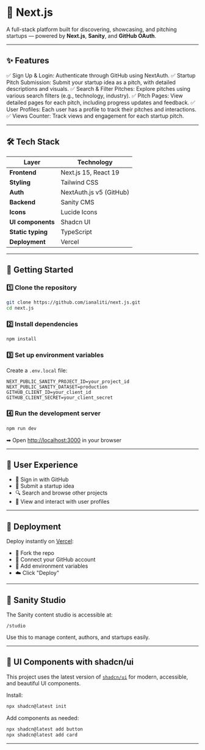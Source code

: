 # 🚀 Next.js

A full-stack platform built for discovering, showcasing, and pitching startups — powered by **Next.js**, **Sanity**, and **GitHub OAuth**.

---

## ✨ Features

✅ Sign Up & Login: Authenticate through GitHub using NextAuth.
✅ Startup Pitch Submission: Submit your startup idea as a pitch, with detailed descriptions and visuals.
✅ Search & Filter Pitches: Explore pitches using various search filters (e.g., technology, industry).
✅ Pitch Pages: View detailed pages for each pitch, including progress updates and feedback.
✅ User Profiles: Each user has a profile to track their pitches and interactions.
✅ Views Counter: Track views and engagement for each startup pitch.

---

## 🛠️ Tech Stack

| Layer              | Technology                 |
|--------------------|----------------------------|
| **Frontend**       | Next.js 15, React 19       |
| **Styling**        | Tailwind CSS               |
| **Auth**           | NextAuth.js v5 (GitHub)    |
| **Backend**        | Sanity CMS                 |
| **Icons**          | Lucide Icons               |
| **UI components**  | Shadcn UI                  |
| **Static typing**  | TypeScript                 |
| **Deployment**     | Vercel                     |

---

## 🔧 Getting Started

### 1️⃣ Clone the repository

```bash
git clone https://github.com/ianaliti/next.js.git
cd next.js
```

### 2️⃣ Install dependencies

```bash
npm install
```

### 3️⃣ Set up environment variables

Create a `.env.local` file:

```env
NEXT_PUBLIC_SANITY_PROJECT_ID=your_project_id
NEXT_PUBLIC_SANITY_DATASET=production
GITHUB_CLIENT_ID=your_client_id
GITHUB_CLIENT_SECRET=your_client_secret
```

### 4️⃣ Run the development server

```bash
npm run dev
```

➡ Open [http://localhost:3000](http://localhost:3000) in your browser

---

## 👤 User Experience

- 🔐 Sign in with GitHub  
- 📝 Submit a startup idea  
- 🔍 Search and browse other projects  
- 💬 View and interact with user profiles

---

## 🚀 Deployment

Deploy instantly on [Vercel](https://vercel.com/):

- 🔁 Fork the repo  
- 🔗 Connect your GitHub account  
- 🔑 Add environment variables  
- ☁️ Click "Deploy"

---

## 🧪 Sanity Studio

The Sanity content studio is accessible at:

```
/studio
```

Use this to manage content, authors, and startups easily.

---

## 💅 UI Components with shadcn/ui

This project uses the latest version of [`shadcn/ui`](https://ui.shadcn.dev) for modern, accessible, and beautiful UI components.

Install:

```bash
npx shadcn@latest init
```

Add components as needed:

```bash
npx shadcn@latest add button
npx shadcn@latest add card
```

---

